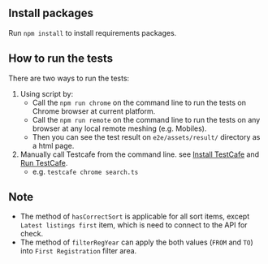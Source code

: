 ## Install packages

Run `npm install` to install requirements packages.

## How to run the tests

There are two ways to run the tests:

1. Using script by:
   - Call the `npm run chrome` on the command line to run the tests on Chrome browser at current platform.
   - Call the `npm run remote` on the command line to run the tests on any browser at any local remote meshing (e.g. Mobiles).
   - Then you can see the test result on `e2e/assets/result/` directory as a html page.
2. Manually call Testcafe from the command line. see [Install TestCafe](https://devexpress.github.io/testcafe/documentation/guides/basic-guides/install-testcafe.html) and [Run TestCafe](https://devexpress.github.io/testcafe/documentation/guides/basic-guides/run-tests.html).
   - e.g. `testcafe chrome search.ts`

## Note

- The method of `hasCorrectSort` is applicable for all sort items, except `Latest listings first` item, which is need to connect to the API for check.
- The method of `filterRegYear` can apply the both values (`FROM` and `TO`) into `First Registration` filter area.
